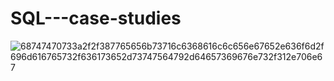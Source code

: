 # SQL---case-studies

![68747470733a2f2f387765656b73716c6368616c6c656e67652e636f6d2f696d616765732f636173652d73747564792d64657369676e732f312e706e67](https://user-images.githubusercontent.com/79684794/216127776-ebe9216d-3684-4d2e-b35d-a57e13b2736e.png)
